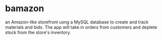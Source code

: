 # bamazon

an Amazon-like storefront usng a MySQL database to create and track materials and bids.  The app will take in orders from customers and deplete stock from the store's inventory.

